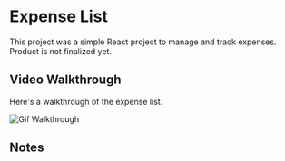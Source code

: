 # Expense List

This project was a simple React project to manage and track expenses. Product is not finalized yet.

## Video Walkthrough

Here's a walkthrough of the expense list.

<img src='https://cdn.discordapp.com/attachments/669389810590547969/948060272013238312/expensesDemo.gif' title='Expense Walkthrough' width='' alt='Gif Walkthrough' />

## Notes

